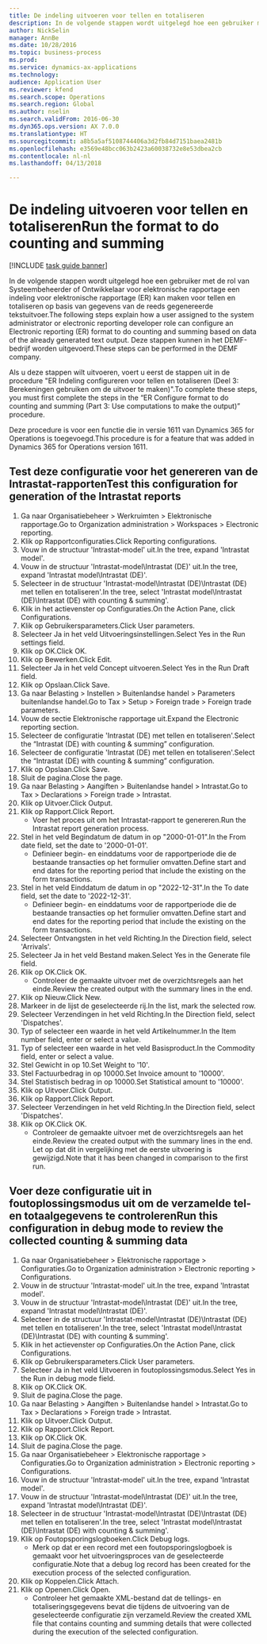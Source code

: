 ```yaml
--- 
title: De indeling uitvoeren voor tellen en totaliseren
description: In de volgende stappen wordt uitgelegd hoe een gebruiker met de rol van Systeembeheerder of Ontwikkelaar voor elektronische rapportage een indeling voor elektronische rapportage (ER) kan maken voor tellen en totaliseren op basis van gegevens van de reeds gegenereerde tekstuitvoer.
author: NickSelin
manager: AnnBe
ms.date: 10/28/2016
ms.topic: business-process
ms.prod: 
ms.service: dynamics-ax-applications
ms.technology: 
audience: Application User
ms.reviewer: kfend
ms.search.scope: Operations
ms.search.region: Global
ms.author: nselin
ms.search.validFrom: 2016-06-30
ms.dyn365.ops.version: AX 7.0.0
ms.translationtype: HT
ms.sourcegitcommit: a8b5a5af5108744406a3d2fb84d7151baea2481b
ms.openlocfilehash: e3569e48bcc063b2423a60038732e8e53dbea2cb
ms.contentlocale: nl-nl
ms.lasthandoff: 04/13/2018

---
```

# <a name="run-the-format-to-do-counting-and-summing"></a><span data-ttu-id="124df-103">De indeling uitvoeren voor tellen en totaliseren</span><span class="sxs-lookup"><span data-stu-id="124df-103">Run the format to do counting and summing</span></span>

[!INCLUDE [task guide banner](../../includes/task-guide-banner.md)]

<span data-ttu-id="124df-104">In de volgende stappen wordt uitgelegd hoe een gebruiker met de rol van Systeembeheerder of Ontwikkelaar voor elektronische rapportage een indeling voor elektronische rapportage (ER) kan maken voor tellen en totaliseren op basis van gegevens van de reeds gegenereerde tekstuitvoer.</span><span class="sxs-lookup"><span data-stu-id="124df-104">The following steps explain how a user assigned to the system administrator or electronic reporting developer role can configure an Electronic reporting (ER) format to do counting and summing based on data of the already generated text output.</span></span> <span data-ttu-id="124df-105">Deze stappen kunnen in het DEMF-bedrijf worden uitgevoerd.</span><span class="sxs-lookup"><span data-stu-id="124df-105">These steps can be performed in the DEMF company.</span></span>

<span data-ttu-id="124df-106">Als u deze stappen wilt uitvoeren, voert u eerst de stappen uit in de procedure "ER Indeling configureren voor tellen en totaliseren (Deel 3: Berekeningen gebruiken om de uitvoer te maken)".</span><span class="sxs-lookup"><span data-stu-id="124df-106">To complete these steps, you must first complete the steps in the “ER Configure format to do counting and summing (Part 3: Use computations to make the output)” procedure.</span></span>

<span data-ttu-id="124df-107">Deze procedure is voor een functie die in versie 1611 van Dynamics 365 for Operations is toegevoegd.</span><span class="sxs-lookup"><span data-stu-id="124df-107">This procedure is for a feature that was added in Dynamics 365 for Operations version 1611.</span></span>


## <a name="test-this-configuration-for-generation-of-the-intrastat-reports"></a><span data-ttu-id="124df-108">Test deze configuratie voor het genereren van de Intrastat-rapporten</span><span class="sxs-lookup"><span data-stu-id="124df-108">Test this configuration for generation of the Intrastat reports</span></span>
1. <span data-ttu-id="124df-109">Ga naar Organisatiebeheer > Werkruimten > Elektronische rapportage.</span><span class="sxs-lookup"><span data-stu-id="124df-109">Go to Organization administration > Workspaces > Electronic reporting.</span></span>
2. <span data-ttu-id="124df-110">Klik op Rapportconfiguraties.</span><span class="sxs-lookup"><span data-stu-id="124df-110">Click Reporting configurations.</span></span>
3. <span data-ttu-id="124df-111">Vouw in de structuur 'Intrastat-model' uit.</span><span class="sxs-lookup"><span data-stu-id="124df-111">In the tree, expand 'Intrastat model'.</span></span>
4. <span data-ttu-id="124df-112">Vouw in de structuur 'Intrastat-model\Intrastat (DE)' uit.</span><span class="sxs-lookup"><span data-stu-id="124df-112">In the tree, expand 'Intrastat model\Intrastat (DE)'.</span></span>
5. <span data-ttu-id="124df-113">Selecteer in de structuur 'Intrastat-model\Intrastat (DE)\Intrastat (DE) met tellen en totaliseren'.</span><span class="sxs-lookup"><span data-stu-id="124df-113">In the tree, select 'Intrastat model\Intrastat (DE)\Intrastat (DE) with counting & summing'.</span></span>
6. <span data-ttu-id="124df-114">Klik in het actievenster op Configuraties.</span><span class="sxs-lookup"><span data-stu-id="124df-114">On the Action Pane, click Configurations.</span></span>
7. <span data-ttu-id="124df-115">Klik op Gebruikersparameters.</span><span class="sxs-lookup"><span data-stu-id="124df-115">Click User parameters.</span></span>
8. <span data-ttu-id="124df-116">Selecteer Ja in het veld Uitvoeringsinstellingen.</span><span class="sxs-lookup"><span data-stu-id="124df-116">Select Yes in the Run settings field.</span></span>
9. <span data-ttu-id="124df-117">Klik op OK.</span><span class="sxs-lookup"><span data-stu-id="124df-117">Click OK.</span></span>
10. <span data-ttu-id="124df-118">Klik op Bewerken.</span><span class="sxs-lookup"><span data-stu-id="124df-118">Click Edit.</span></span>
11. <span data-ttu-id="124df-119">Selecteer Ja in het veld Concept uitvoeren.</span><span class="sxs-lookup"><span data-stu-id="124df-119">Select Yes in the Run Draft field.</span></span>
12. <span data-ttu-id="124df-120">Klik op Opslaan.</span><span class="sxs-lookup"><span data-stu-id="124df-120">Click Save.</span></span>
13. <span data-ttu-id="124df-121">Ga naar Belasting > Instellen > Buitenlandse handel > Parameters buitenlandse handel.</span><span class="sxs-lookup"><span data-stu-id="124df-121">Go to Tax > Setup > Foreign trade > Foreign trade parameters.</span></span>
14. <span data-ttu-id="124df-122">Vouw de sectie Elektronische rapportage uit.</span><span class="sxs-lookup"><span data-stu-id="124df-122">Expand the Electronic reporting section.</span></span>
15. <span data-ttu-id="124df-123">Selecteer de configuratie 'Intrastat (DE) met tellen en totaliseren'.</span><span class="sxs-lookup"><span data-stu-id="124df-123">Select the “Intrastat (DE) with counting & summing” configuration.</span></span>
16. <span data-ttu-id="124df-124">Selecteer de configuratie 'Intrastat (DE) met tellen en totaliseren'.</span><span class="sxs-lookup"><span data-stu-id="124df-124">Select the “Intrastat (DE) with counting & summing” configuration.</span></span>
17. <span data-ttu-id="124df-125">Klik op Opslaan.</span><span class="sxs-lookup"><span data-stu-id="124df-125">Click Save.</span></span>
18. <span data-ttu-id="124df-126">Sluit de pagina.</span><span class="sxs-lookup"><span data-stu-id="124df-126">Close the page.</span></span>
19. <span data-ttu-id="124df-127">Ga naar Belasting > Aangiften > Buitenlandse handel > Intrastat.</span><span class="sxs-lookup"><span data-stu-id="124df-127">Go to Tax > Declarations > Foreign trade > Intrastat.</span></span>
20. <span data-ttu-id="124df-128">Klik op Uitvoer.</span><span class="sxs-lookup"><span data-stu-id="124df-128">Click Output.</span></span>
21. <span data-ttu-id="124df-129">Klik op Rapport.</span><span class="sxs-lookup"><span data-stu-id="124df-129">Click Report.</span></span>
    * <span data-ttu-id="124df-130">Voer het proces uit om het Intrastat-rapport te genereren.</span><span class="sxs-lookup"><span data-stu-id="124df-130">Run the Intrastat report generation process.</span></span>  
22. <span data-ttu-id="124df-131">Stel in het veld Begindatum de datum in op "2000-01-01".</span><span class="sxs-lookup"><span data-stu-id="124df-131">In the From date field, set the date to '2000-01-01'.</span></span>
    * <span data-ttu-id="124df-132">Definieer begin- en einddatums voor de rapportperiode die de bestaande transacties op het formulier omvatten.</span><span class="sxs-lookup"><span data-stu-id="124df-132">Define start and end dates for the reporting period that include the existing on the form transactions.</span></span>  
23. <span data-ttu-id="124df-133">Stel in het veld Einddatum de datum in op "2022-12-31".</span><span class="sxs-lookup"><span data-stu-id="124df-133">In the To date field, set the date to '2022-12-31'.</span></span>
    * <span data-ttu-id="124df-134">Definieer begin- en einddatums voor de rapportperiode die de bestaande transacties op het formulier omvatten.</span><span class="sxs-lookup"><span data-stu-id="124df-134">Define start and end dates for the reporting period that include the existing on the form transactions.</span></span>  
24. <span data-ttu-id="124df-135">Selecteer Ontvangsten in het veld Richting.</span><span class="sxs-lookup"><span data-stu-id="124df-135">In the Direction field, select 'Arrivals'.</span></span>
25. <span data-ttu-id="124df-136">Selecteer Ja in het veld Bestand maken.</span><span class="sxs-lookup"><span data-stu-id="124df-136">Select Yes in the Generate file field.</span></span>
26. <span data-ttu-id="124df-137">Klik op OK.</span><span class="sxs-lookup"><span data-stu-id="124df-137">Click OK.</span></span>
    * <span data-ttu-id="124df-138">Controleer de gemaakte uitvoer met de overzichtsregels aan het einde.</span><span class="sxs-lookup"><span data-stu-id="124df-138">Review the created output with the summary lines in the end.</span></span>  
27. <span data-ttu-id="124df-139">Klik op Nieuw.</span><span class="sxs-lookup"><span data-stu-id="124df-139">Click New.</span></span>
28. <span data-ttu-id="124df-140">Markeer in de lijst de geselecteerde rij.</span><span class="sxs-lookup"><span data-stu-id="124df-140">In the list, mark the selected row.</span></span>
29. <span data-ttu-id="124df-141">Selecteer Verzendingen in het veld Richting.</span><span class="sxs-lookup"><span data-stu-id="124df-141">In the Direction field, select 'Dispatches'.</span></span>
30. <span data-ttu-id="124df-142">Typ of selecteer een waarde in het veld Artikelnummer.</span><span class="sxs-lookup"><span data-stu-id="124df-142">In the Item number field, enter or select a value.</span></span>
31. <span data-ttu-id="124df-143">Typ of selecteer een waarde in het veld Basisproduct.</span><span class="sxs-lookup"><span data-stu-id="124df-143">In the Commodity field, enter or select a value.</span></span>
32. <span data-ttu-id="124df-144">Stel Gewicht in op 10.</span><span class="sxs-lookup"><span data-stu-id="124df-144">Set Weight to '10'.</span></span>
33. <span data-ttu-id="124df-145">Stel Factuurbedrag in op 10000.</span><span class="sxs-lookup"><span data-stu-id="124df-145">Set Invoice amount to '10000'.</span></span>
34. <span data-ttu-id="124df-146">Stel Statistisch bedrag in op 10000.</span><span class="sxs-lookup"><span data-stu-id="124df-146">Set Statistical amount to '10000'.</span></span>
35. <span data-ttu-id="124df-147">Klik op Uitvoer.</span><span class="sxs-lookup"><span data-stu-id="124df-147">Click Output.</span></span>
36. <span data-ttu-id="124df-148">Klik op Rapport.</span><span class="sxs-lookup"><span data-stu-id="124df-148">Click Report.</span></span>
37. <span data-ttu-id="124df-149">Selecteer Verzendingen in het veld Richting.</span><span class="sxs-lookup"><span data-stu-id="124df-149">In the Direction field, select 'Dispatches'.</span></span>
38. <span data-ttu-id="124df-150">Klik op OK.</span><span class="sxs-lookup"><span data-stu-id="124df-150">Click OK.</span></span>
    * <span data-ttu-id="124df-151">Controleer de gemaakte uitvoer met de overzichtsregels aan het einde.</span><span class="sxs-lookup"><span data-stu-id="124df-151">Review the created output with the summary lines in the end.</span></span> <span data-ttu-id="124df-152">Let op dat dit in vergelijking met de eerste uitvoering is gewijzigd.</span><span class="sxs-lookup"><span data-stu-id="124df-152">Note that it has been changed in comparison to the first run.</span></span>  

## <a name="run-this-configuration-in-debug-mode-to-review-the-collected-counting--summing-data"></a><span data-ttu-id="124df-153">Voer deze configuratie uit in foutoplossingsmodus uit om de verzamelde tel- en totaalgegevens te controleren</span><span class="sxs-lookup"><span data-stu-id="124df-153">Run this configuration in debug mode to review the collected counting & summing data</span></span>
1. <span data-ttu-id="124df-154">Ga naar Organisatiebeheer > Elektronische rapportage > Configuraties.</span><span class="sxs-lookup"><span data-stu-id="124df-154">Go to Organization administration > Electronic reporting > Configurations.</span></span>
2. <span data-ttu-id="124df-155">Vouw in de structuur 'Intrastat-model' uit.</span><span class="sxs-lookup"><span data-stu-id="124df-155">In the tree, expand 'Intrastat model'.</span></span>
3. <span data-ttu-id="124df-156">Vouw in de structuur 'Intrastat-model\Intrastat (DE)' uit.</span><span class="sxs-lookup"><span data-stu-id="124df-156">In the tree, expand 'Intrastat model\Intrastat (DE)'.</span></span>
4. <span data-ttu-id="124df-157">Selecteer in de structuur 'Intrastat-model\Intrastat (DE)\Intrastat (DE) met tellen en totaliseren'.</span><span class="sxs-lookup"><span data-stu-id="124df-157">In the tree, select 'Intrastat model\Intrastat (DE)\Intrastat (DE) with counting & summing'.</span></span>
5. <span data-ttu-id="124df-158">Klik in het actievenster op Configuraties.</span><span class="sxs-lookup"><span data-stu-id="124df-158">On the Action Pane, click Configurations.</span></span>
6. <span data-ttu-id="124df-159">Klik op Gebruikersparameters.</span><span class="sxs-lookup"><span data-stu-id="124df-159">Click User parameters.</span></span>
7. <span data-ttu-id="124df-160">Selecteer Ja in het veld Uitvoeren in foutoplossingsmodus.</span><span class="sxs-lookup"><span data-stu-id="124df-160">Select Yes in the Run in debug mode field.</span></span>
8. <span data-ttu-id="124df-161">Klik op OK.</span><span class="sxs-lookup"><span data-stu-id="124df-161">Click OK.</span></span>
9. <span data-ttu-id="124df-162">Sluit de pagina.</span><span class="sxs-lookup"><span data-stu-id="124df-162">Close the page.</span></span>
10. <span data-ttu-id="124df-163">Ga naar Belasting > Aangiften > Buitenlandse handel > Intrastat.</span><span class="sxs-lookup"><span data-stu-id="124df-163">Go to Tax > Declarations > Foreign trade > Intrastat.</span></span>
11. <span data-ttu-id="124df-164">Klik op Uitvoer.</span><span class="sxs-lookup"><span data-stu-id="124df-164">Click Output.</span></span>
12. <span data-ttu-id="124df-165">Klik op Rapport.</span><span class="sxs-lookup"><span data-stu-id="124df-165">Click Report.</span></span>
13. <span data-ttu-id="124df-166">Klik op OK.</span><span class="sxs-lookup"><span data-stu-id="124df-166">Click OK.</span></span>
14. <span data-ttu-id="124df-167">Sluit de pagina.</span><span class="sxs-lookup"><span data-stu-id="124df-167">Close the page.</span></span>
15. <span data-ttu-id="124df-168">Ga naar Organisatiebeheer > Elektronische rapportage > Configuraties.</span><span class="sxs-lookup"><span data-stu-id="124df-168">Go to Organization administration > Electronic reporting > Configurations.</span></span>
16. <span data-ttu-id="124df-169">Vouw in de structuur 'Intrastat-model' uit.</span><span class="sxs-lookup"><span data-stu-id="124df-169">In the tree, expand 'Intrastat model'.</span></span>
17. <span data-ttu-id="124df-170">Vouw in de structuur 'Intrastat-model\Intrastat (DE)' uit.</span><span class="sxs-lookup"><span data-stu-id="124df-170">In the tree, expand 'Intrastat model\Intrastat (DE)'.</span></span>
18. <span data-ttu-id="124df-171">Selecteer in de structuur 'Intrastat-model\Intrastat (DE)\Intrastat (DE) met tellen en totaliseren'.</span><span class="sxs-lookup"><span data-stu-id="124df-171">In the tree, select 'Intrastat model\Intrastat (DE)\Intrastat (DE) with counting & summing'.</span></span>
19. <span data-ttu-id="124df-172">Klik op Foutopsporingslogboeken.</span><span class="sxs-lookup"><span data-stu-id="124df-172">Click Debug logs.</span></span>
    * <span data-ttu-id="124df-173">Merk op dat er een record met een foutopsporingslogboek is gemaakt voor het uitvoeringsproces van de geselecteerde configuratie.</span><span class="sxs-lookup"><span data-stu-id="124df-173">Note that a debug log record has been created for the execution process of the selected configuration.</span></span>  
20. <span data-ttu-id="124df-174">Klik op Koppelen.</span><span class="sxs-lookup"><span data-stu-id="124df-174">Click Attach.</span></span>
21. <span data-ttu-id="124df-175">Klik op Openen.</span><span class="sxs-lookup"><span data-stu-id="124df-175">Click Open.</span></span>
    * <span data-ttu-id="124df-176">Controleer het gemaakte XML-bestand dat de tellings- en totaliseringsgegevens bevat die tijdens de uitvoering van de geselecteerde configuratie zijn verzameld.</span><span class="sxs-lookup"><span data-stu-id="124df-176">Review the created XML file that contains counting and summing details that were collected during the execution of the selected configuration.</span></span>  


